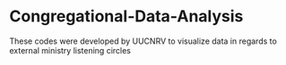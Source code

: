 # Congregational-Data-Analysis
These codes were developed by UUCNRV to visualize data in regards to external ministry listening circles
